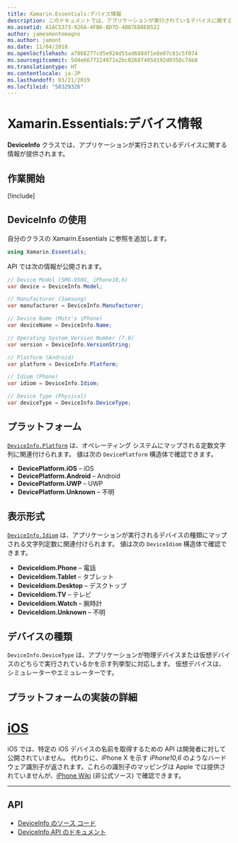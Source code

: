 ```yaml
---
title: Xamarin.Essentials:デバイス情報
description: このドキュメントでは、アプリケーションが実行されているデバイスに関する情報を提供する Xamarin.Essentials の DeviceInfo クラスについて説明します。
ms.assetid: A1AC5373-926A-4FB6-8D7D-4B87EB8EB522
author: jamesmontemagno
ms.author: jamont
ms.date: 11/04/2018
ms.openlocfilehash: a7868277cd5e924d55ad688df1e8e07c81c5f074
ms.sourcegitcommit: 5d4e6677224971e2bc0268f405d192d0358c74b8
ms.translationtype: HT
ms.contentlocale: ja-JP
ms.lasthandoff: 03/21/2019
ms.locfileid: "58329326"
---
```

# <a name="xamarinessentials-device-information"></a>Xamarin.Essentials:デバイス情報

**DeviceInfo** クラスでは、アプリケーションが実行されているデバイスに関する情報が提供されます。

## <a name="get-started"></a>作業開始

[!include[](~/essentials/includes/get-started.md)]

## <a name="using-deviceinfo"></a>DeviceInfo の使用

自分のクラスの Xamarin.Essentials に参照を追加します。

```csharp
using Xamarin.Essentials;
```

API では次の情報が公開されます。

```csharp
// Device Model (SMG-950U, iPhone10,6)
var device = DeviceInfo.Model;

// Manufacturer (Samsung)
var manufacturer = DeviceInfo.Manufacturer;

// Device Name (Motz's iPhone)
var deviceName = DeviceInfo.Name;

// Operating System Version Number (7.0)
var version = DeviceInfo.VersionString;

// Platform (Android)
var platform = DeviceInfo.Platform;

// Idiom (Phone)
var idiom = DeviceInfo.Idiom;

// Device Type (Physical)
var deviceType = DeviceInfo.DeviceType;
```

## <a name="platforms"></a>プラットフォーム

[`DeviceInfo.Platform`](xref:Xamarin.Essentials.DeviceInfo.Platform) は、オペレーティング システムにマップされる定数文字列に関連付けられます。 値は次の `DevicePlatform` 構造体で確認できます。

- **DevicePlatform.iOS** – iOS
- **DevicePlatform.Android** – Android
- **DevicePlatform.UWP** – UWP
- **DevicePlatform.Unknown** – 不明

## <a name="idioms"></a>表示形式

[`DeviceInfo.Idiom`](xref:Xamarin.Essentials.DeviceInfo.Idiom) は、アプリケーションが実行されるデバイスの種類にマップされる文字列定数に関連付けられます。 値は次の `DeviceIdiom` 構造体で確認できます。

- **DeviceIdiom.Phone** – 電話
- **DeviceIdiom.Tablet** – タブレット
- **DeviceIdiom.Desktop** – デスクトップ
- **DeviceIdiom.TV** – テレビ
- **DeviceIdiom.Watch** – 腕時計
- **DeviceIdiom.Unknown** – 不明

## <a name="device-type"></a>デバイスの種類

`DeviceInfo.DeviceType` は、アプリケーションが物理デバイスまたは仮想デバイスのどちらで実行されているかを示す列挙型に対応します。 仮想デバイスは、シミュレーターやエミュレーターです。

## <a name="platform-implementation-specifics"></a>プラットフォームの実装の詳細

# <a name="iostabios"></a>[iOS](#tab/ios)

iOS では、特定の iOS デバイスの名前を取得するための API は開発者に対して公開されていません。 代わりに、iPhone X を示す _iPhone10,6_ のようなハードウェア識別子が返されます。これらの識別子のマッピングは Apple では提供されていませんが、[iPhone Wiki](https://www.theiphonewiki.com/wiki/Models) (非公式ソース) で確認できます。

--------------

## <a name="api"></a>API

- [DeviceInfo のソース コード](https://github.com/xamarin/Essentials/tree/master/Xamarin.Essentials/DeviceInfo)
- [DeviceInfo API のドキュメント](xref:Xamarin.Essentials.DeviceInfo)

